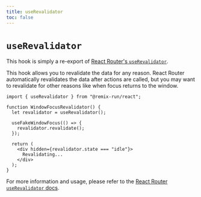 ```yaml
---
title: useRevalidator
toc: false
---
```


# `useRevalidator`

<docs-info>This hook is simply a re-export of [React Router's `useRevalidator`][rr-userevalidator].</docs-info>

This hook allows you to revalidate the data for any reason. React Router automatically revalidates the data after actions are called, but you may want to revalidate for other reasons like when focus returns to the window.

```tsx
import { useRevalidator } from "@remix-run/react";

function WindowFocusRevalidator() {
  let revalidator = useRevalidator();

  useFakeWindowFocus(() => {
    revalidator.revalidate();
  });

  return (
    <div hidden={revalidator.state === "idle"}>
      Revalidating...
    </div>
  );
}
```

<docs-info>For more information and usage, please refer to the [React Router `useRevalidator` docs][rr-userevalidator].</docs-info>

[rr-userevalidator]: https://reactrouter.com/hooks/use-revalidator
